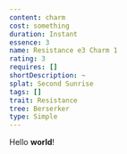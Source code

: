 ```yaml
---
content: charm
cost: something
duration: Instant
essence: 3
name: Resistance e3 Charm 1
rating: 3
requires: []
shortDescription: ~
splat: Second Sunrise
tags: []
trait: Resistance
tree: Berserker
type: Simple
---
```


Hello **world**!

